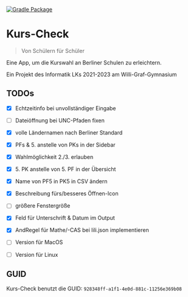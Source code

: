 [![Gradle Package](https://github.com/heinrich26/Kurs-Check/actions/workflows/gradle-build.yml/badge.svg)](https://github.com/heinrich26/Kurs-Check/actions/workflows/gradle-build.yml)

# Kurs-Check
> Von Schülern für Schüler

Eine App, um die Kurswahl an Berliner Schulen zu erleichtern.

Ein Projekt des Informatik LKs 2021-2023 am Willi-Graf-Gymnasium

## TODOs
- [x] Echtzeitinfo bei unvollständiger Eingabe
- [ ] Dateiöffnung bei UNC-Pfaden fixen
- [x] volle Ländernamen nach Berliner Standard
- [x] PFs & 5. anstelle von PKs in der Sidebar
- [x] Wahlmöglichkeit 2./3. erlauben
- [x] 5\. PK anstelle von 5. PF in der Übersicht
- [x] Name von PF5 in PK5 in CSV ändern
- [x] Beschreibung fürs/besseres Öffnen-Icon
- [ ] größere Fenstergröße
- [x] Feld für Unterschrift & Datum im Output
- [x] AndRegel für Mathe/-CAS bei lili.json implementieren
- [ ] Version für MacOS
- [ ] Version für Linux


## GUID
Kurs-Check benutzt die GUID: `928348ff-a1f1-4e0d-881c-11256e369b08`
